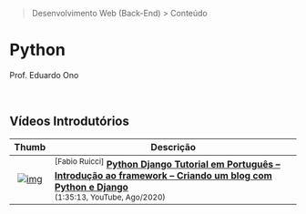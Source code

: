 > Desenvolvimento Web (Back-End) > Conteúdo

# Python

Prof. Eduardo Ono

<br>

## Vídeos Introdutórios

| Thumb | Descrição |
| :-: | --- |
| [![img](https://img.youtube.com/vi/Dzuiy-JNi-E/default.jpg)](https://www.youtube.com/watch?v=Dzuiy-JNi-E) | <sup>[Fabio Ruicci]</sup> [__Python Django Tutorial em Português – Introdução ao framework – Criando um blog com Python e Django__](https://www.youtube.com/watch?v=Dzuiy-JNi-E) <br> <sub>(1:35:13, YouTube, Ago/2020)</sub>

<br>
